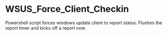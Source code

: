 # WSUS_Force_Client_Checkin
Powershell script forces windows update client to report status. Flushes the report timer and kicks off a report now.
